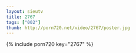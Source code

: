 ```yaml
--- 
layout: sieutv
title: 2767
tags: ["002"]
thumb: http://porn720.net/video/2767/poster.jpg
---
```

{% include porn720 key="2767" %} 
